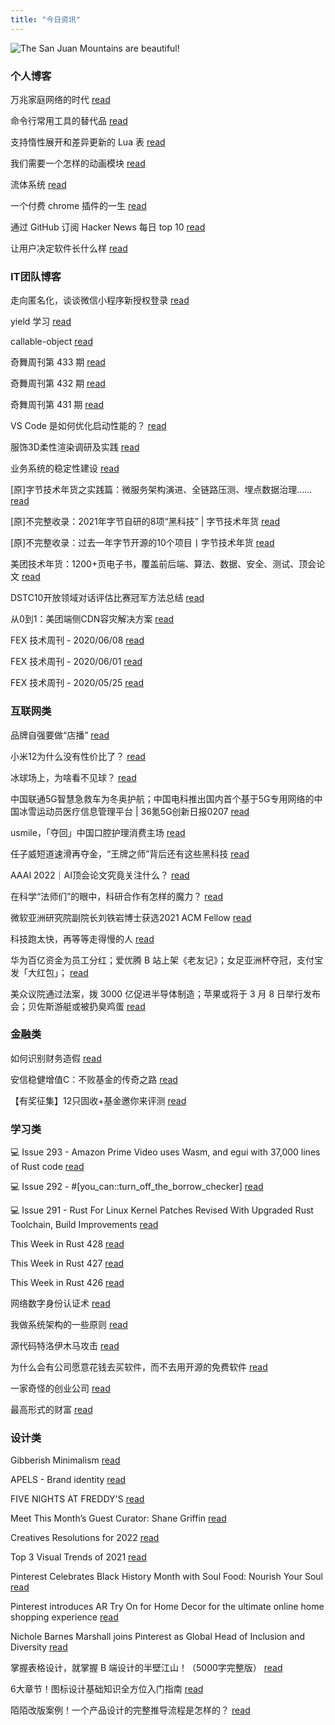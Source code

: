 ```yaml
---
title: "今日资讯"
---
```


![The San Juan Mountains are beautiful!](https://cn.bing.com/th?id=OHR.RideauSkating_EN-US2750684316_UHD.jpg "San Juan Mountains")

### 个人博客

   万兆家庭网络的时代 [read](http://www.ruanyifeng.com/blog/2022/02/10g-ethernet.html)

   命令行常用工具的替代品 [read](http://www.ruanyifeng.com/blog/2022/01/cli-alternative-tools.html)

   支持惰性展开和差异更新的 Lua 表 [read](https://blog.codingnow.com/2022/01/lua_datatree.html)

   我们需要一个怎样的动画模块 [read](https://blog.codingnow.com/2022/01/animation.html)

   流体系统 [read](https://blog.codingnow.com/2022/01/fluid_system.html)

   一个付费 chrome 插件的一生 [read](https://blog.t9t.io/star-history-2021-01-21/)

   通过 GitHub 订阅 Hacker News 每日 top 10 [read](https://blog.t9t.io/headllines-2020-09-03/)

   让用户决定软件长什么样 [read](https://blog.t9t.io/let-user-design-2020-06-18/)

### IT团队博客

   走向匿名化，谈谈微信小程序新授权登录 [read](http://www.alloyteam.com/2021/04/15431/)

   yield 学习 [read](http://www.alloyteam.com/2021/03/15427/)

   callable-object [read](http://www.alloyteam.com/2021/03/callable-object/)

   奇舞周刊第 433 期 [read](https://weekly.75.team/issue433.html)

   奇舞周刊第 432 期 [read](https://weekly.75.team/issue432.html)

   奇舞周刊第 431 期 [read](https://weekly.75.team/issue431.html)

   VS Code 是如何优化启动性能的？ [read](https://fed.taobao.org/blog/taofed/do71ct/wpsf10)

   服饰3D柔性渲染调研及实践 [read](https://fed.taobao.org/blog/taofed/do71ct/fufsgh)

   业务系统的稳定性建设 [read](https://fed.taobao.org/blog/taofed/do71ct/fc3cy0)

   \[原\]字节技术年货之实践篇：微服务架构演进、全链路压测、埋点数据治理…… [read](https://blog.csdn.net/ByteDanceTech/article/details/122795074)

   \[原\]不完整收录：2021年字节自研的8项“黑科技” \| 字节技术年货 [read](https://blog.csdn.net/ByteDanceTech/article/details/122780702)

   \[原\]不完整收录：过去一年字节开源的10个项目丨字节技术年货 [read](https://blog.csdn.net/ByteDanceTech/article/details/122773637)

   美团技术年货：1200+页电子书，覆盖前后端、算法、数据、安全、测试、顶会论文 [read](https://tech.meituan.com/2022/01/20/2022-happy-new-year.html)

   DSTC10开放领域对话评估比赛冠军方法总结 [read](https://tech.meituan.com/2022/01/13/dstc10.html)

   从0到1：美团端侧CDN容灾解决方案 [read](https://tech.meituan.com/2022/01/13/phoenix-cdn.html)

   FEX 技术周刊 - 2020/06/08 [read](http://fex.baidu.com/blog/2020/06/fex-weekly-08//)

   FEX 技术周刊 - 2020/06/01 [read](http://fex.baidu.com/blog/2020/06/fex-weekly-01//)

   FEX 技术周刊 - 2020/05/25 [read](http://fex.baidu.com/blog/2020/05/fex-weekly-25//)

### 互联网类

   品牌自强要做“店播” [read](http://www.huxiu.com/article/496103.html?f=wangzhan)

   小米12为什么没有性价比了？ [read](http://www.huxiu.com/article/495831.html?f=wangzhan)

   冰球场上，为啥看不见球？ [read](http://www.huxiu.com/article/495848.html?f=wangzhan)

   中国联通5G智慧急救车为冬奥护航；中国电科推出国内首个基于5G专用网络的中国冰雪运动员医疗信息管理平台 \| 36氪5G创新日报0207 [read](https://36kr.com/p/1604822382135815)

   usmile，「夺回」中国口腔护理消费主场 [read](https://36kr.com/p/1604395072801540)

   任子威短道速滑再夺金，“王牌之师”背后还有这些黑科技 [read](https://36kr.com/p/1604833690077704)

   AAAI 2022｜AI顶会论文究竟关注什么？ [read](https://www.msra.cn/zh-cn/news/features/aaai-2022)

   在科学“法师们”的眼中，科研合作有怎样的魔力？ [read](https://www.msra.cn/zh-cn/news/features/on-the-magic-of-collaboration-in-science-technology)

   微软亚洲研究院副院长刘铁岩博士获选2021 ACM Fellow [read](https://www.msra.cn/zh-cn/news/features/tie-yan-liu-acm-fellow)

   科技跑太快，再等等走得慢的人 [read](http://www.geekpark.net/news/298034)

   华为百亿资金为员工分红；爱优腾 B 站上架《老友记》；女足亚洲杯夺冠，支付宝发「大红包」； [read](http://www.geekpark.net/news/298022)

   美众议院通过法案，拨 3000 亿促进半导体制造；苹果或将于 3 月 8 日举行发布会；贝佐斯游艇或被扔臭鸡蛋 [read](http://www.geekpark.net/news/298013)

### 金融类

   如何识别财务造假 [read](http://xueqiu.com/4027531808/210805909)

   安信稳健增值C：不败基金的传奇之路 [read](http://xueqiu.com/9548389254/210812318)

   【有奖征集】12只固收+基金邀你来评测 [read](http://xueqiu.com/8152922548/210801816)

### 学习类

   💻 Issue 293 - Amazon Prime Video uses Wasm, and egui with 37,000 lines of Rust code [read](https://rust.libhunt.com/newsletter/293)

   💻 Issue 292 - #\[you_can::turn_off_the_borrow_checker\] [read](https://rust.libhunt.com/newsletter/292)

   💻 Issue 291 - Rust For Linux Kernel Patches Revised With Upgraded Rust Toolchain, Build Improvements [read](https://rust.libhunt.com/newsletter/291)

   This Week in Rust 428 [read](https://this-week-in-rust.org/blog/2022/02/02/this-week-in-rust-428/)

   This Week in Rust 427 [read](https://this-week-in-rust.org/blog/2022/01/26/this-week-in-rust-427/)

   This Week in Rust 426 [read](https://this-week-in-rust.org/blog/2022/01/19/this-week-in-rust-426/)

   网络数字身份认证术 [read](https://coolshell.cn/articles/21708.html)

   我做系统架构的一些原则 [read](https://coolshell.cn/articles/21672.html)

   源代码特洛伊木马攻击 [read](https://coolshell.cn/articles/21649.html)

   为什么会有公司愿意花钱去买软件，而不去用开源的免费软件 [read](https://wanqu.co/p/7581?s=rss)

   一家奇怪的创业公司 [read](https://wanqu.co/p/7580?s=rss)

   最高形式的财富 [read](https://wanqu.co/p/7579?s=rss)

### 设计类

   Gibberish Minimalism [read](https://www.behance.net/gallery/136210777/Gibberish-Minimalism)

   APELS - Brand identity [read](https://www.behance.net/gallery/136837901/APELS-Brand-identity)

   FIVE NIGHTS AT FREDDY'S [read](https://www.behance.net/gallery/131382569/FIVE-NIGHTS-AT-FREDDYS)

   Meet This Month’s Guest Curator: Shane Griffin [read](https://medium.com/behance-blog/meet-this-months-guest-curator-shane-griffin-a23dc222f07c?source=rss-f5272b7f3182------2)

   Creatives Resolutions for 2022 [read](https://medium.com/behance-blog/creatives-resolutions-for-2022-b9db323f8fea?source=rss-f5272b7f3182------2)

   Top 3 Visual Trends of 2021 [read](https://medium.com/behance-blog/top-3-visual-trends-of-2021-b033fcee1c2e?source=rss-f5272b7f3182------2)

   Pinterest Celebrates Black History Month with Soul Food: Nourish Your Soul [read](https://newsroom.pinterest.com/en/post/pinterest-celebrates-black-history-month-with-soul-food-nourish-your-soul)

   Pinterest introduces AR Try On for Home Decor for the ultimate online home shopping experience [read](https://newsroom.pinterest.com/en/post/pinterest-introduces-ar-try-on-for-home-decor-for-the-ultimate-online-home-shopping-experience)

   Nichole Barnes Marshall joins Pinterest as Global Head of Inclusion and Diversity [read](https://newsroom.pinterest.com/en/post/nichole-barnes-marshall-joins-pinterest-as-global-head-of-inclusion-and-diversity)

   掌握表格设计，就掌握 B 端设计的半壁江山！（5000字完整版） [read](https://www.uisdc.com/b-end-form-design-4)

   6大章节！图标设计基础知识全方位入门指南 [read](https://www.uisdc.com/basic-guide-to-icon-design)

   陌陌改版案例！一个产品设计的完整推导流程是怎样的？ [read](https://www.uisdc.com/momo-redesign)

